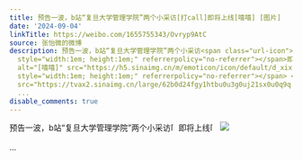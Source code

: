 ```yaml
---
title: 预告一波，b站“复旦大学管理学院”两个小采访[打call]即将上线[嘻嘻] [图片]
date: '2024-09-04'
linkTitle: https://weibo.com/1655755343/Ovryp9AtC
source: 张怡微的微博
description: 预告一波，b站“复旦大学管理学院”两个小采访<span class="url-icon"><img alt="[打call]" src="https://h5.sinaimg.cn/m/emoticon/icon/default/fb_a1dacall-1e0c4593fc.png"
  style="width:1em; height:1em;" referrerpolicy="no-referrer"></span>即将上线<span class="url-icon"><img
  alt="[嘻嘻]" src="https://h5.sinaimg.cn/m/emoticon/icon/default/d_xixi-643ef6e48d.png"
  style="width:1em; height:1em;" referrerpolicy="no-referrer"></span> <img style=""
  src="https://tvax2.sinaimg.cn/large/62b0d24fgy1htbu0u3g0uj21sx0u0q9q.jpg" referrerpolicy="no-referrer"><br><br>
  ...
disable_comments: true
---
```

预告一波，b站“复旦大学管理学院”两个小采访<span class="url-icon"><img alt="[打call]" src="https://h5.sinaimg.cn/m/emoticon/icon/default/fb_a1dacall-1e0c4593fc.png" style="width:1em; height:1em;" referrerpolicy="no-referrer"></span>即将上线<span class="url-icon"><img alt="[嘻嘻]" src="https://h5.sinaimg.cn/m/emoticon/icon/default/d_xixi-643ef6e48d.png" style="width:1em; height:1em;" referrerpolicy="no-referrer"></span> <img style="" src="https://tvax2.sinaimg.cn/large/62b0d24fgy1htbu0u3g0uj21sx0u0q9q.jpg" referrerpolicy="no-referrer"><br><br> ...